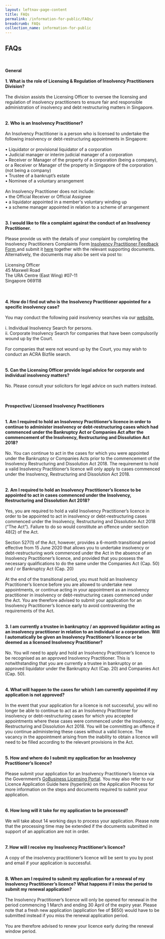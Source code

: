 ```yaml
---
layout: leftnav-page-content
title: FAQs
permalink: /information-for-public/FAQs/
breadcrumb: FAQs
collection_name: information-for-public
---
```



**FAQs**
---
<br><br>
**General**
<br><br>
**1.	What is the role of Licensing & Regulation of Insolvency Practitioners Division?**
<br><br>
The division assists the Licensing Officer to oversee the licensing and regulation of insolvency practitioners to ensure fair and responsible administration of insolvency and debt restructuring matters in Singapore.<br>
<br><br>
**2.	Who is an Insolvency Practitioner?**
<br><br>
An Insolvency Practitioner is a person who is licensed to undertake the following insolvency or debt-restructuring appointments in Singapore:
<br><br>
•	Liquidator or provisional liquidator of a corporation<br> 
•	Judicial manager or interim judicial manager of a corporation<br> 
•	Receiver or Manager of the property of a corporation (being a company), or a Receiver or Manager of the property in Singapore of the corporation (not being a company)<br> 
•	Trustee of a bankrupt’s estate<br>
•	Nominee of a voluntary arrangement<br> 
<br>
An Insolvency Practitioner does not include:<br> 
•	the Official Receiver or Official Assignee<br> 
•	a liquidator appointed in a member's voluntary winding up<br> 
•	a scheme manager appointed in relation to a scheme of arrangement<br> 
<br><br>
**3.	I would like to file a complaint against the conduct of an Insolvency Practitioner.** 
<br><br>
Please provide us with the details of your complaint by completing the Insolvency Practitioners Complaints Form <a href="/files/IP Feedback Form.pdf" target="_blank">Insolvency Practitioner Feedback Form </a>
and submit it <a href="https://eservices.mlaw.gov.sg/enquiry/" target="_blank">here</a> together with the relevant supporting documents. Alternatively, the documents may also be sent via post to:
<br><br>
Licensing Officer<br>
45 Maxwell Road<br> 
The URA Centre (East Wing) #07-11<br> 
Singapore 069118<br>
<br><br><br> 
**4.	How do I find out who is the Insolvency Practitioner appointed for a specific insolvency case?** 
<br><br>
You may conduct the following paid insolvency searches via our <a href="https://eservices.mlaw.gov.sg/io/" target="_blank">website.</a>
<br><br>
i.	Individual Insolvency Search for persons.<br> 
ii.	Corporate Insolvency Search for companies that have been compulsorily wound up by the Court.<br>  
For companies that were not wound up by the Court, you may wish to conduct an ACRA Bizfile search.<br>
<br><br>
**5.	Can the Licensing Officer provide legal advice for corporate and individual insolvency matters?**
<br><br>
No. Please consult your solicitors for legal advice on such matters instead.<br>
<br><br>

**Prospective/ Licensed Insolvency Practitioners**
<br><br><br>
**1.	Am I required to hold an Insolvency Practitioner’s licence in order to continue to administer insolvency or debt-restructuring cases which had commenced under the Bankruptcy Act or Companies Act after the commencement of the Insolvency, Restructuring and Dissolution Act 2018?**
<br><br>
No. You can continue to act in the cases for which you were appointed under the Bankruptcy or Companies Acts prior to the commencement of the Insolvency Restructuring and Dissolution Act 2018.  The requirement to hold a valid Insolvency Practitioner’s licence will only apply to cases commenced under the Insolvency, Restructuring and Dissolution Act 2018.
<br><br><br>
**2.	Am I required to hold an Insolvency Practitioner’s licence to be appointed to act in cases commenced under the Insolvency, Restructuring and Dissolution Act 2018?**
<br><br>
Yes, you are required to hold a valid Insolvency Practitioner’s licence in order to be appointed to act in insolvency or debt-restructuring cases commenced under the Insolvency, Restructuring and Dissolution Act 2018 (“The Act”). Failure to do so would constitute an offence under section 48(2) of the Act.
<br><br>
Section 527(1) of the Act, however, provides a 6-month transitional period effective from 15 June 2020 that allows you to undertake insolvency or debt-restructuring work commenced under the Act in the absence of an Insolvency Practitioner’s licence, and provided that you possess the necessary qualifications to do the same under the Companies Act (Cap. 50) and / or Bankruptcy Act (Cap. 20)
<br><br>
At the end of the transitional period, you must hold an Insolvency Practitioner’s licence before you are allowed to undertake new appointments, or continue acting in your appointment as an insolvency practitioner in insolvency or debt-restructuring cases commenced under the Act. You are therefore advised to submit your application for an Insolvency Practitioner’s licence early to avoid contravening the requirements of the Act.<br>
<br><br>
**3.	I am currently a trustee in bankruptcy / an approved liquidator acting as an insolvency practitioner in relation to an individual or a corporation. Will I automatically be given an Insolvency Practitioner’s licence or be deemed as a licensed Insolvency Practitioner?**
<br><br>
No. You will need to apply and hold an Insolvency Practitioner’s licence to be recognised as an approved Insolvency Practitioner. This is notwithstanding that you are currently a trustee in bankruptcy or an approved liquidator under the Bankruptcy Act (Cap. 20) and Companies Act (Cap. 50).
<br><br><br>
**4.	What will happen to the cases for which I am currently appointed if my application is not approved?**
<br><br>
In the event that your application for a licence is not successful, you will no longer be able to continue to act as an Insolvency Practitioner for insolvency or debt-restructuring cases for which you accepted appointments where these cases were commenced under the Insolvency, Restructuring and Dissolution Act 2018. You will be committing an offence if you continue administering these cases without a valid licence.
The vacancy in the appointment arising from the inability to obtain a licence will need to be filled according to the relevant provisions in the Act.
<br><br><br>
**5.	How and where do I submit my application for an Insolvency Practitioner’s licence?**
<br><br>
Please submit your application for an Insolvency Practitioner’s licence via the Government’s <a href="https://www.gobusiness.gov.sg/licences" target="_blank">GoBusiness Licensing Portal</a>. You may also refer to our Licence Application Guide here (hyperlink) on the Application Process for more information on the steps and documents required to submit your application.
<br><br><br>
**6.	How long will it take for my application to be processed?**
<br><br>
We will take about 14 working days to process your application.  Please note that the processing time may be extended if the documents submitted in support of an application are not in order. 
<br><br><br>
**7.	How will I receive my Insolvency Practitioner’s licence?**
<br><br>
A copy of the insolvency practitioner’s licence will be sent to you by post and email if your application is successful.
<br><br><br>
**8.	When am I required to submit my application for a renewal of my Insolvency Practitioner’s licence? What happens if I miss the period to submit my renewal application?**
<br><br>
The Insolvency Practitioner’s licence will only be opened for renewal in the period commencing 1 March and ending 30 April of the expiry year. Please note that a fresh new application (application fee of $650) would have to be submitted instead if you miss the renewal application period. 
<br><br>
You are therefore advised to renew your licence early during the renewal window period.
<br>
